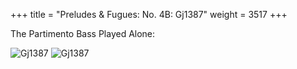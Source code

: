 +++
title = "Preludes & Fugues: No. 4B: Gj1387"
weight = 3517
+++

The Partimento Bass Played Alone:

![Gj1387](/img/13FenBk5p1.jpg)
![Gj1387](/img/13FenBk5p2.jpg)

